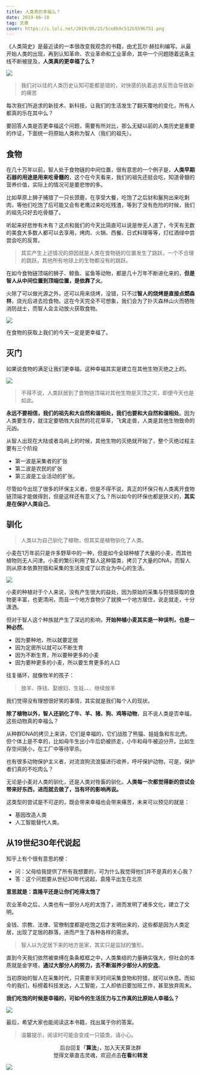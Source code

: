 ```yaml
---
title: 人类真的幸福么？
date: 2019-06-18
tag: 文章
cover: https://i.loli.net/2019/05/25/5ce8b9c512b5596751.png
---
```


《人类简史》是最近读的一本很改变我观念的书籍，由尤瓦尔·赫拉利编写。从最开始人类的出现，再到认知革命、农业革命和工业革命，其中一个问题随着这条主线不断被提及，**人类真的更幸福了么？**

![](https://i.loli.net/2019/05/25/5ce8bb7ec4f1913300.jpg)


> 我们对以往的人类历史认知可能都是错的，对快感的执着追求反而会导致新的痛苦

每次我们所追求的新技术、新科技，让我们的生活发生了翻天覆地的变化，所有人都真的乐在其中么？

要回答人类是否更幸福这个问题，需要有所对比，那么无疑以前的人类历史是重要的作证，下面统一将原始人类称为智人（我们的祖先）。

## 食物

在几十万年以前，智人处于食物链的中间位置，很有意思的一个例子是，**人类早期石器的用途是用来吃骨髓的**，这个在今天看来，我们的祖先还挺会吃，知道骨髓的营养价值，实际上的情况可是要悲惨的多。

比如草原上狮子捕猎了一只长颈鹿，在享受大餐，吃饱了之后豺和鬣狗出来吃剩肉，等他们吃饱了后可能又会有老鹰过来吃吃残渣，等到了没有危险的时候，我们的祖先只好去吃骨髓了。

听起来好悲惨有木有？这点和我们的今天比简直可以说是惨无人道了，今天有无数的美食大多数人都可以去享用，烤肉、火锅、西餐、日式料理等等，灯红酒绿中尝尝会吃的反胃。

> 其实产生上述情况的原因就是人类在食物链的位置发生了跳跃，一个不合理的跳跃，其他所有地球上的生物都没有的跳跃。

在如今食物链顶端的狮子、鲸鱼、鲨鱼等动物，都是几十万年不断进化来的，**但是智人从中间位置到顶端位置，是依靠了火**。

火除了可以做光源之外，还可以用来烧烤，没错，只不过**智人的烧烤是直接点燃森林**，烧光后进去捡食物。这在今天完全不可想象，我们会为了扑灭森林山火而牺牲消防战士，而智人会主动放火获取食物。

![](https://i.loli.net/2019/05/25/5ce8b97ea7da270915.png)

在食物的获取上我们的今天一定是更幸福了。

## 灭门

如果说食物的满足让我们更幸福，这种幸福其实是建立在其他生物灭绝之上的。

![](https://i.loli.net/2019/05/25/5ce8b99728b1965376.png)

> 不得不说，人类跃居到了食物链顶端对其他生物是灭顶之灾，即便今天也是如此。

**永远不要相信，我们的祖先和大自然和谐相处，我们也要和大自然和谐相处**。因为人类要生存，就注定要牺牲大自然的花花草草，飞禽走兽，人类是其他生物致命的元凶。

从智人出现在大陆或者岛屿上的时候，其他生物的灭绝就开始了，整个灭绝过程主要有三个阶段

- 第一波是采集者的扩张
- 第二波是农民的扩张
- 第三波是工业活动的扩张。

尽管如今出现了很多的环保主义者，但是不得不说，真正的环保只有人类离开食物链顶端才能做得到，但是这样还有意义了么？所以如今的环保也都是狭义的，**其实是在保护人类自己**。

## 驯化

> 人类以为自己驯化了植物，但其实是植物驯化了人类。

小麦在1万年前只是许多野草中的一种，但是如今全球种植了大量的小麦，而其他植物则无人问津。小麦的繁衍利用了智人这种猿类，拷贝了大量的DNA，而智人则从原本依靠狩猎和采集的生活变成了以农业为中心的生活。

![](https://i.loli.net/2019/05/25/5ce8b9b0a8c8972949.png)

小麦的种植对于个人来说，没有产生很大的益处，因为原始的采集与狩猎获取的食物更丰富，也更清闲，而且一个地方食物少了就换一个地方居住，说走就走，十分潇洒。

但对于智人这个种族就产生了深远的影响，**开始种植小麦其实是一种误判，也是一种必然**。

- 因为要种地，所以就要定居
- 因为定居所以就可以不断生育
- 因为不断生育，所以要种更多的小麦
- 因为要种更多的小麦，所以要生育更多的人口

往复循环，就像牧羊的孩子：

> 放羊、挣钱、娶媳妇、生娃、、、继续放羊

我们觉得没有理想很好笑的事情，其实就是我们每个人的现状。

**除了植物以外，智人还驯化了牛、羊、猪、狗、鸡等动物**，且不说人类是否幸福，这些动物真的幸福么？

从种群DNA的拷贝上来讲，它们是幸福的，它们战胜了熊猫、娃娃鱼和东北虎。但个体上是不幸的，比如母牛生出小牛后奶被挤走，小牛和母牛被迫分开。比如生存空间狭小，在工厂中等待宰杀。

也有很多动物保护主义者，对流浪狗流浪猫进行收养，呼吁保护动物，可是，保护者们真的不吃肉么？

无论是小麦对人类的驯化，还是人类对牲畜的驯化。**人类每一次都觉得新的尝试会带来好东西，进而就去做了，当有坏的影响再说。**

这类型的尝试是不可逆的，既会带来幸福也会带来痛苦，未来可以预见的就是：

- 基因改造人类
- 人工智能替代人类。

## 从19世纪30年代说起

知乎上有个很有意思的梗：

- 问：父母给我提供了所有我想要的，可为什么我觉得他们并不是真的关心我？
- 答：这个问题要从世纪30年代说起，袁隆平出生在北京

**意思就是：袁隆平还是让你们吃得太饱了**

农业革命之后，人类也有一部分人吃的太饱了，进而发明了诸多文化，建立了文明。

金钱、宗教、法律、官僚制度都是吃饱之后才发明出来的，这些都是因为人类定居，出现了定居的群落，进而产生了各种各样的需求。

> 智人以为定居下来的地方是家，其实只是监狱的雏形。

直到今天我们依然被束缚在条条框框之中，人类集结的力量确实强大，但社会的本质就是金字塔，**通过大部分人的努力，去不断滋养少部分人的安逸**。

当初原始的智人在采集时代，只需要半天时间采集食物和狩猎，就可以休息。而如今的我们，标榜着科技发达，人工智能，工人却依旧要加班工作，甚至放弃周末。

**我们吃饱的时候是幸福的，可如今的生活压力与工作真的比原始人幸福么？**

![](https://i.loli.net/2019/05/25/5ce8b9c512b5596751.png)

最后，希望大家也能阅读这本书籍，找出属于你的答案。

> 温馨提示，阅读时可能会变成一只猿类，请小心。

<span style="display:block;text-align:center;">后台回复「<strong>算法</strong>」，加入天天算法群</span>
<span style="display:block;text-align:center;">觉得文章直击灵魂，欢迎点击<strong>在看</strong>和<strong>转发</strong></span>

![](https://gitee.com/guanpengchn/picture/raw/master/2020-9-11/1599805100027-image.png)